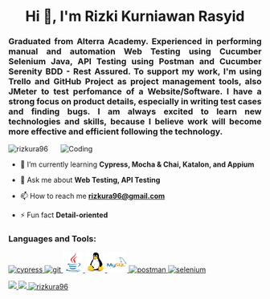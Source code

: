 <h1 align="center">Hi 👋, I'm Rizki Kurniawan Rasyid</h1>
<h3 align="justify">Graduated from Alterra Academy. Experienced in performing manual and automation Web Testing using Cucumber Selenium Java, API Testing using Postman and Cucumber Serenity BDD - Rest Assured. To support my work, I'm using Trello and GitHub Project as project management tools, also JMeter to test perfomance of a Website/Software. I have a strong focus on product details, especially in writing test cases and finding bugs. I am always excited to learn new technologies and skills, because I believe work will become more effective and efficient following the technology.</h3>
<img align="right" alt="Coding" width="400" src="https://media.tenor.com/qJ5evVs-_uUAAAAC/coding.gif"

<p align="left"> <img src="https://komarev.com/ghpvc/?username=rizkura96&label=Profile%20views&color=0e75b6&style=flat" alt="rizkura96" /> </p>

- 🌱 I’m currently learning **Cypress, Mocha & Chai, Katalon, and Appium**

- 💬 Ask me about **Web Testing, API Testing**

- 📫 How to reach me **rizkura96@gmail.com**

- ⚡ Fun fact **Detail-oriented**

<h3 align="left">Languages and Tools:</h3>
<p align="left"> <a href="https://www.cypress.io" target="_blank" rel="noreferrer"> <img src="https://raw.githubusercontent.com/simple-icons/simple-icons/6e46ec1fc23b60c8fd0d2f2ff46db82e16dbd75f/icons/cypress.svg" alt="cypress" width="40" height="40"/> </a> <a href="https://git-scm.com/" target="_blank" rel="noreferrer"> <img src="https://www.vectorlogo.zone/logos/git-scm/git-scm-icon.svg" alt="git" width="40" height="40"/> </a> <a href="https://www.java.com" target="_blank" rel="noreferrer"> <img src="https://raw.githubusercontent.com/devicons/devicon/master/icons/java/java-original.svg" alt="java" width="40" height="40"/> </a> <a href="https://www.linux.org/" target="_blank" rel="noreferrer"> <img src="https://raw.githubusercontent.com/devicons/devicon/master/icons/linux/linux-original.svg" alt="linux" width="40" height="40"/> </a> <a href="https://www.mysql.com/" target="_blank" rel="noreferrer"> <img src="https://raw.githubusercontent.com/devicons/devicon/master/icons/mysql/mysql-original-wordmark.svg" alt="mysql" width="40" height="40"/> </a> <a href="https://postman.com" target="_blank" rel="noreferrer"> <img src="https://www.vectorlogo.zone/logos/getpostman/getpostman-icon.svg" alt="postman" width="40" height="40"/> </a> <a href="https://www.selenium.dev" target="_blank" rel="noreferrer"> <img src="https://raw.githubusercontent.com/detain/svg-logos/780f25886640cef088af994181646db2f6b1a3f8/svg/selenium-logo.svg" alt="selenium" width="40" height="40"/> </a> </p>

 <p align="left">
<a href="https://github.com/rizkura96">
  <img height="180em" src="https://github-readme-stats-eight-theta.vercel.app/api/top-langs/?username=rizkura96&layout=compact&langs_count=8&theme=algolia"/>
  <img height="180em" src="https://github-readme-stats-eight-theta.vercel.app/api?username=rizkura96&show_icons=true&theme=algolia&include_all_commits=true&count_private=true"/>
  <img align="center" img height="180em" img width="1000em" src="https://github-readme-streak-stats.herokuapp.com/?user=rizkura96&" alt="rizkura96" />
</a>
</p>

